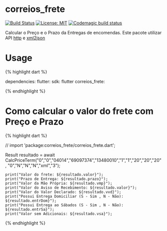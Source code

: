 # correios_frete
[![Build Status](https://travis-ci.org/FelipeMourao/correios-frete.svg?branch=master)](https://travis-ci.org/FelipeMourao/correios-frete)
[![License: MIT](https://img.shields.io/badge/License-MIT-brightgreen.svg)](https://github.com/FelipeMourao/correios-frete/blob/master/LICENSE)
[![Codemagic build status](https://api.codemagic.io/apps/5e2af32b151bb60016f91e91/5e2af32b151bb60016f91e90/status_badge.svg)](https://codemagic.io/apps/5e2af32b151bb60016f91e91/5e2af32b151bb60016f91e90/latest_build)

Calcular o Preço e o Prazo da Entregas de encomendas. Este pacote utilizar API [http](https://pub.dev/packages/http) e [xml2json](https://pub.dev/packages/xml2json)

# Usage

{% highlight dart %}

dependencies:
     flutter:
        sdk: flutter
     correios_frete:

{% endhighlight %}


# Como calcular o valor do frete com Preço e Prazo

{% highlight dart %}

  // import 'package:correios_frete/correios_frete.dart';

  Result resultado = await CalcPriceTerm("0","0","04014","69097374","13480010","1","1","20","20","20",
      "0","N","N","N","xml","3");

    print("Valor do frete: ${resultado.valor}");
    print("Prazo de Entrega: ${resultado.prazo}");
    print("Valor da Mão Própria: ${resultado.vmp}");
    print("Valor do Aviso de Recebimento: ${resultado.valor}");
    print("Valor do Valor Declarado: ${resultado.vvd}");
    print("Possui Entrega Domiciliar (S - Sim , N - Não): ${resultado.entrDom}");
    print("Possui Entrega ao Sábados (S - Sim , N - Não): ${resultado.entrSa}");
    print("Valor sem Adicionais: ${resultado.vsa}");

{% endhighlight %}